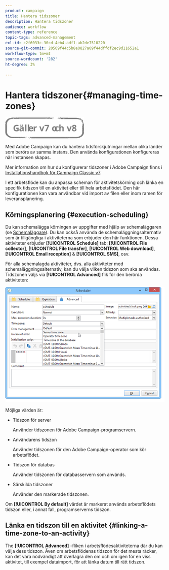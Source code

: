 ```yaml
---
product: campaign
title: Hantera tidszoner
description: Hantera tidszoner
audience: workflow
content-type: reference
topic-tags: advanced-management
exl-id: c2f6033c-30cd-4eb4-adf1-ab2de7510220
source-git-commit: 20509f44c5b8e0827a09f44dffdf2ec9d11652a1
workflow-type: tm+mt
source-wordcount: '282'
ht-degree: 3%

---
```


# Hantera tidszoner{#managing-time-zones}

![](../../assets/common.svg)

Med Adobe Campaign kan du hantera tidsförskjutningar mellan olika länder som berörs av samma instans. Den använda konfigurationen konfigureras när instansen skapas.

Mer information om hur du konfigurerar tidszoner i Adobe Campaign finns i [Installationshandbok för Campaign Classic v7](../../installation/using/time-zone-management.md).

I ett arbetsflöde kan du anpassa scheman för aktivitetskörning och länka en specifik tidszon till en aktivitet eller till hela arbetsflödet. Den här konfigurationen kan vara användbar vid import av filen eller inom ramen för leveransplanering.

## Körningsplanering {#execution-scheduling}

Du kan schemalägga körningen av uppgifter med hjälp av schemaläggaren (se [Schemaläggare](scheduler.md)). Du kan också använda de schemaläggningsalternativ som är tillgängliga i aktiviteterna som erbjuder den här funktionen. Dessa aktiviteter erbjuder **[!UICONTROL Schedule]** tab: **[!UICONTROL File collector]**, **[!UICONTROL File transfer]**, **[!UICONTROL Web download]**, **[!UICONTROL Email reception]** &amp; **[!UICONTROL SMS]**, osv.

För alla schemalagda aktiviteter, dvs. alla aktiviteter med schemaläggningsalternativ, kan du välja vilken tidszon som ska användas. Tidszonen väljs via **[!UICONTROL Advanced]** flik för den berörda aktiviteten:

![](assets/wf-timezone-in-a-box.png)

Möjliga värden är:

* Tidszon för server

   Använder tidszonen för Adobe Campaign-programservern.

* Användarens tidszon

   Använder tidszonen för den Adobe Campaign-operator som kör arbetsflödet.

* Tidszon för databas

   Använder tidszonen för databasservern som används.

* Särskilda tidszoner

   Använder den markerade tidszonen.

Om **[!UICONTROL By default]** värdet är markerat används arbetsflödets tidszon eller, i annat fall, programserverns tidszon.

## Länka en tidszon till en aktivitet {#linking-a-time-zone-to-an-activity}

The **[!UICONTROL Advanced]** -fliken i arbetsflödesaktiviteterna där du kan välja dess tidszon. Även om arbetsflödenas tidszon för det mesta räcker, kan det vara nödvändigt att överlagra den om och om igen för en viss aktivitet, till exempel dataimport, för att länka datum till rätt tidszon.
